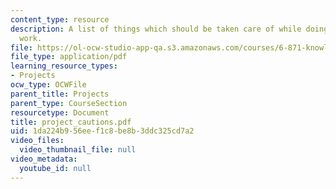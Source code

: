 ```yaml
---
content_type: resource
description: A list of things which should be taken care of while doing the project
  work.
file: https://ol-ocw-studio-app-qa.s3.amazonaws.com/courses/6-871-knowledge-based-applications-systems-spring-2005/1da224b956eef1c8be8b3ddc325cd7a2_project_cautions.pdf
file_type: application/pdf
learning_resource_types:
- Projects
ocw_type: OCWFile
parent_title: Projects
parent_type: CourseSection
resourcetype: Document
title: project_cautions.pdf
uid: 1da224b9-56ee-f1c8-be8b-3ddc325cd7a2
video_files:
  video_thumbnail_file: null
video_metadata:
  youtube_id: null
---
```

